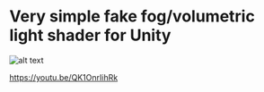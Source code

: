 # Very simple fake fog/volumetric light shader for Unity

![alt text](https://i.ibb.co/JCkzhh7/Sans-titre.png)

https://youtu.be/QK1OnrIihRk
